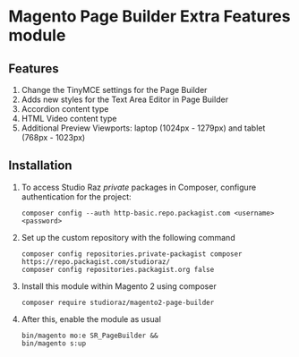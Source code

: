 # Magento Page Builder Extra Features module 

## Features
1. Change the TinyMCE settings for the Page Builder
2. Adds new styles for the Text Area Editor in Page Builder
3. Accordion content type
4. HTML Video content type
5. Additional Preview Viewports: laptop (1024px - 1279px) and tablet (768px - 1023px)

## Installation

1. To access Studio Raz *private* packages in Composer, configure authentication for the project:
    ```
    composer config --auth http-basic.repo.packagist.com <username> <password>
    ```
2. Set up the custom repository with the following command
    ```
    composer config repositories.private-packagist composer https://repo.packagist.com/studioraz/
    composer config repositories.packagist.org false
    ```

3. Install this module within Magento 2 using composer
    ```
    composer require studioraz/magento2-page-builder
    ```

4. After this, enable the module as usual
    ```
    bin/magento mo:e SR_PageBuilder &&
    bin/magento s:up
    ```
